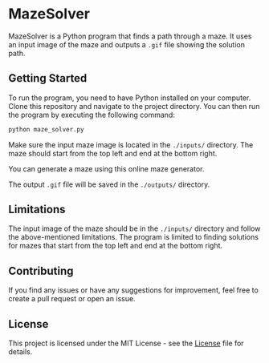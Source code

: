 # MazeSolver

MazeSolver is a Python program that finds a path through a maze. It uses an input image of the maze and outputs a `.gif` file showing the solution path.



## Getting Started
To run the program, you need to have Python installed on your computer. Clone this repository and navigate to the project directory. You can then run the program by executing the following command:

```bash
python maze_solver.py
```

Make sure the input maze image is located in the `./inputs/` directory. The maze should start from the top left and end at the bottom right.

You can generate a maze using this online maze generator.

The output `.gif` file will be saved in the `./outputs/` directory.



## Limitations
The input image of the maze should be in the `./inputs/` directory and follow the above-mentioned limitations.
The program is limited to finding solutions for mazes that start from the top left and end at the bottom right.



## Contributing
If you find any issues or have any suggestions for improvement, feel free to create a pull request or open an issue.


## License
This project is licensed under the MIT License - see the [License](https://github.com/charvijain12/Maze-Solver/blob/main/LICENSE)
 file for details.
